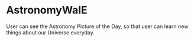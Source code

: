 # AstronomyWalE
User can see the Astronomy Picture of the Day, so that user can learn new things about our Universe everyday.
